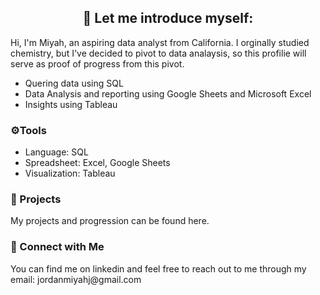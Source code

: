 <h2 align="center"> 👋 Let me introduce myself:</h2>
Hi, I'm Miyah, an aspiring data analyst from California. I orginally studied chemistry, but I've decided to pivot to data analaysis, so this profilie will serve as proof of progress from this pivot.

- Quering data using SQL
- Data Analysis and reporting using Google Sheets and Microsoft Excel
- Insights using Tableau

<h3>⚙️Tools</h3>

  - Language: SQL
  - Spreadsheet: Excel, Google Sheets
  - Visualization: Tableau

<h3>📑 Projects</h3>
My projects and progression can be found here.

<h3>📶 Connect with Me</h3>
You can find me on linkedin and feel free to reach out to me through my email: jordanmiyahj@gmail.com


<!---
miyahj/miyahj is a ✨ special ✨ repository because its `README.md` (this file) appears on your GitHub profile.
You can click the Preview link to take a look at your changes.
--->

